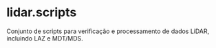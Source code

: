 # lidar.scripts

Conjunto de scripts para verificação e processamento de dados LiDAR, incluindo LAZ e MDT/MDS.